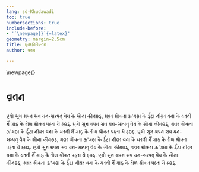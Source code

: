 ```yaml
---
lang: sd-Khudawadi
toc: true
numbersections: true
include-before:
- '`\newpage{}`{=latex}'
geometry: margin=2.5cm
title: 𑂉𑂞𑂠𑂞𑂱𑂩𑂱𑂍𑂹𑂞𑂧
author: 𑂫𑂞𑂢

---
```


\newpage{}

# 𑂫𑂞𑂢

𑂉𑂏𑂷 𑂮𑂴𑂧 𑂃𑂣𑂢 𑂮𑂥 𑂡𑂢-𑂮𑂧𑂹𑂣𑂞𑂹 𑂥𑂵𑂒 𑂍𑂵 𑂮𑂷𑂢𑂰 𑂍𑂲𑂢𑂪𑂅, 𑂃𑂫𑂩 𑂋𑂍𑂩𑂰 𑂈'𑂏𑂪𑂰 𑂍𑂵 𑂆𑂀𑂗𑂰 𑂢𑂲𑂨𑂩 𑂥𑂢𑂰 𑂍𑂵 𑂡𑂩𑂞𑂲 𑂧𑂵𑂀 𑂏𑂰𑂚 𑂍𑂵 𑂩𑂷𑂔 𑂋𑂍𑂩 𑂣𑂯𑂩𑂰 𑂡𑂵 𑂯𑂪𑂅. 𑂉𑂏𑂷 𑂮𑂴𑂧 𑂃𑂣𑂢 𑂮𑂥 𑂡𑂢-𑂮𑂧𑂹𑂣𑂞𑂹 𑂥𑂵𑂒 𑂍𑂵 𑂮𑂷𑂢𑂰 𑂍𑂲𑂢𑂪𑂅, 𑂃𑂫𑂩 𑂋𑂍𑂩𑂰 𑂈'𑂏𑂪𑂰 𑂍𑂵 𑂆𑂀𑂗𑂰 𑂢𑂲𑂨𑂩 𑂥𑂢𑂰 𑂍𑂵 𑂡𑂩𑂞𑂲 𑂧𑂵𑂀 𑂏𑂰𑂚 𑂍𑂵 𑂩𑂷𑂔 𑂋𑂍𑂩 𑂣𑂯𑂩𑂰 𑂡𑂵 𑂯𑂪𑂅. 𑂉𑂏𑂷 𑂮𑂴𑂧 𑂃𑂣𑂢 𑂮𑂥 𑂡𑂢-𑂮𑂧𑂹𑂣𑂞𑂹 𑂥𑂵𑂒 𑂍𑂵 𑂮𑂷𑂢𑂰 𑂍𑂲𑂢𑂪𑂅, 𑂃𑂫𑂩 𑂋𑂍𑂩𑂰 𑂈'𑂏𑂪𑂰 𑂍𑂵 𑂆𑂀𑂗𑂰 𑂢𑂲𑂨𑂩 𑂥𑂢𑂰 𑂍𑂵 𑂡𑂩𑂞𑂲 𑂧𑂵𑂀 𑂏𑂰𑂚 𑂍𑂵 𑂩𑂷𑂔 𑂋𑂍𑂩 𑂣𑂯𑂩𑂰 𑂡𑂵 𑂯𑂪𑂅. 𑂉𑂏𑂷 𑂮𑂴𑂧 𑂃𑂣𑂢 𑂮𑂥 𑂡𑂢-𑂮𑂧𑂹𑂣𑂞𑂹 𑂥𑂵𑂒 𑂍𑂵 𑂮𑂷𑂢𑂰 𑂍𑂲𑂢𑂪𑂅, 𑂃𑂫𑂩 𑂋𑂍𑂩𑂰 𑂈'𑂏𑂪𑂰 𑂍𑂵 𑂆𑂀𑂗𑂰 𑂢𑂲𑂨𑂩 𑂥𑂢𑂰 𑂍𑂵 𑂡𑂩𑂞𑂲 𑂧𑂵𑂀 𑂏𑂰𑂚 𑂍𑂵 𑂩𑂷𑂔 𑂋𑂍𑂩 𑂣𑂯𑂩𑂰 𑂡𑂵 𑂯𑂪𑂅. 𑂉𑂏𑂷 𑂮𑂴𑂧 𑂃𑂣𑂢 𑂮𑂥 𑂡𑂢-𑂮𑂧𑂹𑂣𑂞𑂹 𑂥𑂵𑂒 𑂍𑂵 𑂮𑂷𑂢𑂰 𑂍𑂲𑂢𑂪𑂅, 𑂃𑂫𑂩 𑂋𑂍𑂩𑂰 𑂈'𑂏𑂪𑂰 𑂍𑂵 𑂆𑂀𑂗𑂰 𑂢𑂲𑂨𑂩 𑂥𑂢𑂰 𑂍𑂵 𑂡𑂩𑂞𑂲 𑂧𑂵𑂀 𑂏𑂰𑂚 𑂍𑂵 𑂩𑂷𑂔 𑂋𑂍𑂩 𑂣𑂯𑂩𑂰 𑂡𑂵 𑂯𑂪𑂅. 


